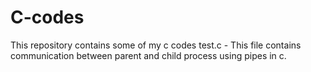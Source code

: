 # C-codes
This repository contains some of my c codes
test.c  - This file contains communication between parent and child process using pipes in c.
